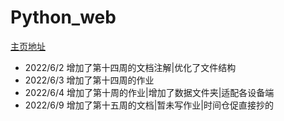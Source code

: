# Python_web


<a href='https://moyanxinxu.github.io/Python_web/' target='_blank'>主页地址</a>

- 2022/6/2 增加了第十四周的文档注解|优化了文件结构
- 2022/6/3 增加了第十四周的作业
- 2022/6/4 增加了第十周的作业|增加了数据文件夹|适配各设备端
- 2022/6/9 增加了第十五周的文档|暂未写作业|时间仓促直接抄的
